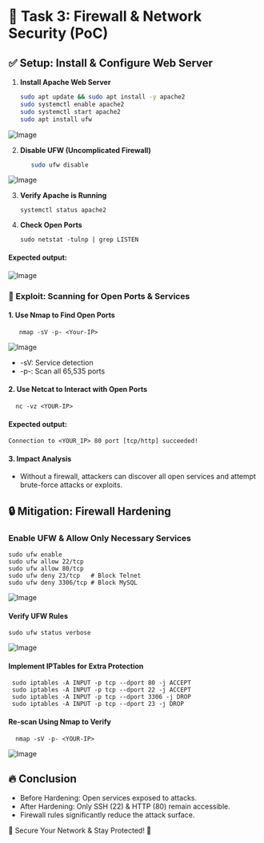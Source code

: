 # 🔹 Task 3: Firewall & Network Security (PoC)

## ✅ Setup: Install & Configure Web Server

1. **Install Apache Web Server**
   ```bash
   sudo apt update && sudo apt install -y apache2
   sudo systemctl enable apache2
   sudo systemctl start apache2
   sudo apt install ufw

  ![Image](https://github.com/user-attachments/assets/fafe61e1-846d-4ccc-b4da-fa3c10b203eb)

  2. **Disable UFW (Uncomplicated Firewall)**

     ```bash
        sudo ufw disable

 ![Image](https://github.com/user-attachments/assets/878b8064-98e4-4263-a324-9c789a3ce77e)

 3. **Verify Apache is Running**

        systemctl status apache2

 4. **Check Open Ports**

        sudo netstat -tulnp | grep LISTEN



  #### Expected output:
  
  
  ![Image](https://github.com/user-attachments/assets/b2ff26f4-76b2-450a-b1f9-dba758053171)


  ### 🚨 Exploit: Scanning for Open Ports & Services

   #### 1. Use Nmap to Find Open Ports


       nmap -sV -p- <Your-IP>

   ![Image](https://github.com/user-attachments/assets/b8be4e1a-bbce-455a-a5ef-20f7f33d08fa)

       
  - -sV: Service detection
  - -p-: Scan all 65,535 ports

    
#### 2. Use Netcat to Interact with Open Ports



      nc -vz <YOUR-IP>


#### Expected output:

    Connection to <YOUR_IP> 80 port [tcp/http] succeeded!


 #### 3. Impact Analysis

   - Without a firewall, attackers can discover all open services and attempt brute-force attacks or exploits.


## 🔒 Mitigation: Firewall Hardening

### Enable UFW & Allow Only Necessary Services


    sudo ufw enable
    sudo ufw allow 22/tcp
    sudo ufw allow 80/tcp
    sudo ufw deny 23/tcp   # Block Telnet
    sudo ufw deny 3306/tcp # Block MySQL


![Image](https://github.com/user-attachments/assets/0a0936d2-a34c-4a42-9dde-6ab690d69ac6)


#### Verify UFW Rules



    sudo ufw status verbose


![Image](https://github.com/user-attachments/assets/be85d7eb-4b4e-469a-8351-16676ed27f1e)


#### Implement IPTables for Extra Protection


     sudo iptables -A INPUT -p tcp --dport 80 -j ACCEPT
     sudo iptables -A INPUT -p tcp --dport 22 -j ACCEPT
     sudo iptables -A INPUT -p tcp --dport 3306 -j DROP
     sudo iptables -A INPUT -p tcp --dport 23 -j DROP
     
#### Re-scan Using Nmap to Verify


      nmap -sV -p- <YOUR-IP>

  ![Image](https://github.com/user-attachments/assets/70ecd786-f99f-47b1-8331-c22e810f522b)



## 🔥 Conclusion

- Before Hardening: Open services exposed to attacks.
- After Hardening: Only SSH (22) & HTTP (80) remain accessible.
- Firewall rules significantly reduce the attack surface.
  
🚀 Secure Your Network & Stay Protected! 🔐


